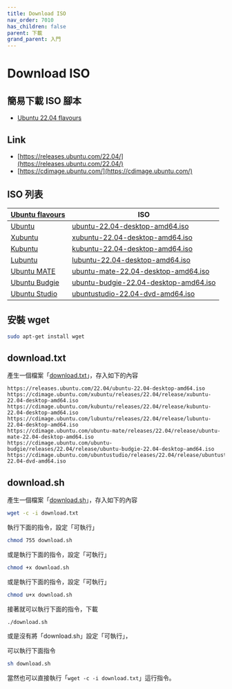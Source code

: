 ```yaml
---
title: Download ISO
nav_order: 7010
has_children: false
parent: 下載
grand_parent: 入門
---
```




# Download ISO


## 簡易下載 ISO 腳本

* [Ubuntu 22.04 flavours](https://github.com/samwhelp/note-about-ubuntu/tree/gh-pages/_demo/download/iso/22.04)


## Link

* [https://releases.ubuntu.com/22.04/](https://releases.ubuntu.com/22.04/)
* [https://cdimage.ubuntu.com/](https://cdimage.ubuntu.com/)


## ISO 列表

| [Ubuntu flavours](https://ubuntu.com/desktop/flavours) | ISO |
| --- | --- |
| [Ubuntu](https://ubuntu.com/download) | [ubuntu-22.04-desktop-amd64.iso](https://releases.ubuntu.com/22.04/ubuntu-22.04-desktop-amd64.iso) |
| [Xubuntu](https://xubuntu.org/) | [xubuntu-22.04-desktop-amd64.iso](https://cdimage.ubuntu.com/xubuntu/releases/22.04/release/xubuntu-22.04-desktop-amd64.iso) |
| [Kubuntu](https://kubuntu.org/) | [kubuntu-22.04-desktop-amd64.iso](https://cdimage.ubuntu.com/kubuntu/releases/22.04/release/kubuntu-22.04-desktop-amd64.iso) |
| [Lubuntu](https://lubuntu.me/) | [lubuntu-22.04-desktop-amd64.iso](https://cdimage.ubuntu.com/lubuntu/releases/22.04/release/lubuntu-22.04-desktop-amd64.iso) |
| [Ubuntu MATE](https://ubuntu-mate.org/) | [ubuntu-mate-22.04-desktop-amd64.iso](https://cdimage.ubuntu.com/ubuntu-mate/releases/22.04/release/ubuntu-mate-22.04-desktop-amd64.iso) |
| [Ubuntu Budgie](https://ubuntubudgie.org/) | [ubuntu-budgie-22.04-desktop-amd64.iso](https://cdimage.ubuntu.com/ubuntu-budgie/releases/22.04/release/ubuntu-budgie-22.04-desktop-amd64.iso) |
| [Ubuntu Studio](https://ubuntustudio.org/) | [ubuntustudio-22.04-dvd-amd64.iso](https://cdimage.ubuntu.com/ubuntustudio/releases/22.04/release/ubuntustudio-22.04-dvd-amd64.iso) |


## 安裝 wget

``` sh
sudo apt-get install wget
```

## download.txt

產生一個檔案「[download.txt](https://github.com/samwhelp/note-about-ubuntu/blob/gh-pages/_demo/download/iso/22.04/download.txt)」，存入如下的內容

```
https://releases.ubuntu.com/22.04/ubuntu-22.04-desktop-amd64.iso
https://cdimage.ubuntu.com/xubuntu/releases/22.04/release/xubuntu-22.04-desktop-amd64.iso
https://cdimage.ubuntu.com/kubuntu/releases/22.04/release/kubuntu-22.04-desktop-amd64.iso
https://cdimage.ubuntu.com/lubuntu/releases/22.04/release/lubuntu-22.04-desktop-amd64.iso
https://cdimage.ubuntu.com/ubuntu-mate/releases/22.04/release/ubuntu-mate-22.04-desktop-amd64.iso
https://cdimage.ubuntu.com/ubuntu-budgie/releases/22.04/release/ubuntu-budgie-22.04-desktop-amd64.iso
https://cdimage.ubuntu.com/ubuntustudio/releases/22.04/release/ubuntustudio-22.04-dvd-amd64.iso
```

## download.sh


產生一個檔案「[download.sh](https://github.com/samwhelp/note-about-ubuntu/blob/gh-pages/_demo/download/iso/22.04/download.sh)」，存入如下的內容

``` sh
wget -c -i download.txt
```

執行下面的指令，設定「可執行」

``` sh
chmod 755 download.sh
```

或是執行下面的指令，設定「可執行」

``` sh
chmod +x download.sh
```

或是執行下面的指令，設定「可執行」

``` sh
chmod u+x download.sh
```

接著就可以執行下面的指令，下載

``` sh
./download.sh
```

或是沒有將「download.sh」設定「可執行」，

可以執行下面指令

``` sh
sh download.sh
```

當然也可以直接執行「`wget -c -i download.txt`」這行指令。
